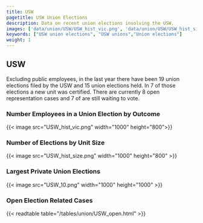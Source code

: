 ```yaml
---
title: USW
pagetitle: USW Union Elections
description: Data on recent union elections involving the USW.
images: ['data/union/USW/USW_hist_vic.png', 'data/union/USW/USW_hist_size.png', 'data/union/USW/USW_10.png']
keywords: ["USW union elections", "USW unions","Union elections"]
weight: 1
---
```

##  USW

Excluding public employees, in the last year there have been 19 union elections filed by the USW and 15 union elections held. In 7 of those elections a new unit was certified. There are currently 8 open representation cases and 7 of are still waiting to vote.

### Number Employees in a Union Election by Outcome
{{< image src="USW_hist_vic.png" width="1000" height="800">}}

### Number of Elections by Unit Size
{{< image src="USW_hist_size.png" width="1000" height="800" >}}

### Largest Private Union Elections
{{< image src="USW_10.png" width="1000" height="1000"  >}}

### Open Election Related Cases
{{< readtable table="/tables/union/USW_open.html" >}}

